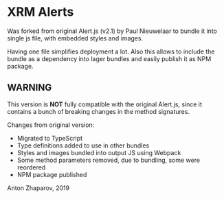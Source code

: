 # XRM Alerts

Was forked from original Alert.js (v2.1) by Paul Nieuwelaar to bundle it into single js file, with embedded styles and images.

Having one file simplifies deployment a lot. Also this allows to include the bundle as a dependency into lager bundles and easily publish it as NPM package.


## WARNING
This version is **NOT** fully compatible with the original Alert.js, since it contains a bunch of breaking changes in the method signatures.


Changes from original version:
 - Migrated to TypeScript
 - Type definitions added to use in other bundles
 - Styles and images bundled into output JS using Webpack
 - Some method parameters removed, due to bundling, some were reordered
 - NPM package published

Anton Zhaparov, 2019
